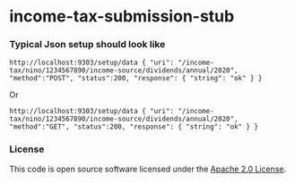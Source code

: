 
# income-tax-submission-stub

### Typical Json setup should look like


`http://localhost:9303/setup/data
{
	"uri": "/income-tax/nino/1234567890/income-source/dividends/annual/2020",
	"method":"POST",
	"status":200,
	"response": {
	  "string": "ok"
	}
}`

Or

`http://localhost:9303/setup/data
{
	"uri": "/income-tax/nino/1234567890/income-source/dividends/annual/2020",
	"method":"GET",
	"status":200,
	"response": {
	  "string": "ok"
	}
}`

### License

This code is open source software licensed under the [Apache 2.0 License]("http://www.apache.org/licenses/LICENSE-2.0.html").
